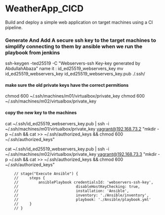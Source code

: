 # WeatherApp_CICD
Build and deploy a simple web application on target machines using a CI pipeline.


### Generate And Add A secure ssh key to the target machines to simplify connecting to them by ansible when we run the playbook from jenkins

ssh-keygen -ted25519 -C "Webservers-ssh Key-key generated by AbdullahAbaza"
name it : id_ed25519_webservers_key
mv id_ed25519_webservers_key id_ed25519_webservers_key.pub ./.ssh/ 

#### make sure the old private keys have the correct permitions
chmod 600 ~/.ssh/machines/m01/virtualbox/private_key
chmod 600 ~/.ssh/machines/m02/virtualbox/private_key

#### copy the new key to the machines
cat ~/.ssh/id_ed25519_webservers_key.pub | ssh -i ~/.ssh/machines/m01/virtualbox/private_key vagrant@192.168.73.2 "mkdir -p ~/.ssh && cat >> ~/.ssh/authorized_keys && chmod 600 ~/.ssh/authorized_keys"

cat ~/.ssh/id_ed25519_webservers_key.pub | ssh -i ~/.ssh/machines/m02/virtualbox/private_key vagrant@192.168.73.3 "mkdir -p ~/.ssh && cat >> ~/.ssh/authorized_keys && chmod 600 ~/.ssh/authorized_keys"


        // stage("Execute Ansible") {
        //     steps {
        //         ansiblePlaybook credentialsId: 'webservers-ssh-key',
        //                          disableHostKeyChecking: true,
        //                          installation: 'Ansible',
        //                          inventory: './Ansible/inventory',
        //                          playbook: './Ansible/playbook.yml'
        //     }    
        // }